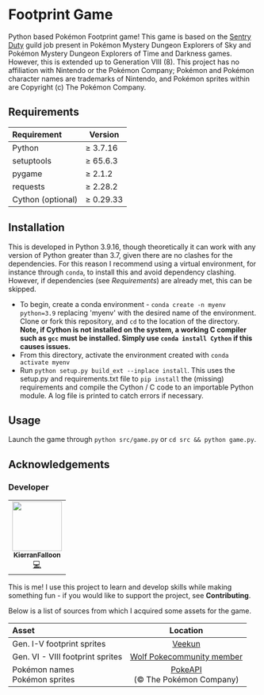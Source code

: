 # Footprint Game
Python based Pokémon Footprint game! This game is based on the [Sentry Duty](https://pokemon.fandom.com/wiki/Sentry_Duty) guild job present in Pokémon Mystery Dungeon Explorers of Sky and Pokémon Mystery Dungeon Explorers of Time and Darkness games. However, this is extended up to Generation VIII (8). This project has no affiliation with Nintendo or the Pokémon Company; Pokémon and Pokémon character names are trademarks of Nintendo, and Pokémon sprites within are Copyright (c) The Pokémon Company.

## Requirements

| Requirement | Version |
|:-----------|-------|
| Python | &ge; 3.7.16 |
| setuptools | &ge; 65.6.3 |
| pygame | &ge; 2.1.2 |
| requests | &ge; 2.28.2 |
| Cython (optional) | &ge; 0.29.33 |

## Installation

This is developed in Python 3.9.16, though theoretically it can work with any version of Python greater than 3.7, given there are no clashes for the dependencies. For this reason I recommend using a virtual environment, for instance through `conda`, to install this and avoid dependency clashing. However, if dependencies (see *Requirements*) are already met, this can be skipped.

- To begin, create a conda environment - `conda create -n myenv python=3.9` replacing 'myenv' with the desired name of the environment. Clone or fork this repository, and `cd` to the location of the directory. **Note, if Cython is not installed on the system, a working C compiler such as `gcc` must be installed. Simply use `conda install Cython` if this causes issues.**
- From this directory, activate the environment created with `conda activate myenv`
- Run `python setup.py build_ext --inplace install`. This uses the setup.py and requirements.txt file to `pip install` the (missing) requirements and compile the Cython / C code to an importable Python module. A log file is printed to catch errors if necessary.

## Usage
Launch the game through `python src/game.py` or `cd src && python game.py`.

## Acknowledgements

### Developer

<table>
  <tr>
    <td align="center"><a href="https://github.com/KierranFalloon"><img src="https://avatars.githubusercontent.com/u/71852543?v=4" width="100px;" alt=""/><br /><sub><b>KierranFalloon</b></sub></a><br /><a href="https://github.com/KierranFalloon/FootprintGame/commits?author=KierranFalloon" title="Code">💻</a> </td>
  </tr>
</table>

This is me! I use this project to learn and develop skills while making something fun - if you would like to support the project, see **Contributing**.

Below is a list of sources from which I acquired some assets for the game.

| Asset | Location |
|:-----------|:-------:|
| Gen. I-V footprint sprites | [Veekun](https://veekun.com/dex/downloads) |
| Gen. VI - VIII footprint sprites | [Wolf Pokecommunity member](https://www.pokecommunity.com/member.php?u=730428) |
| Pokémon names <br /> Pokémon sprites | [PokeAPI](https://pokeapi.co/) <br /> (&copy; The Pokémon Company) |
